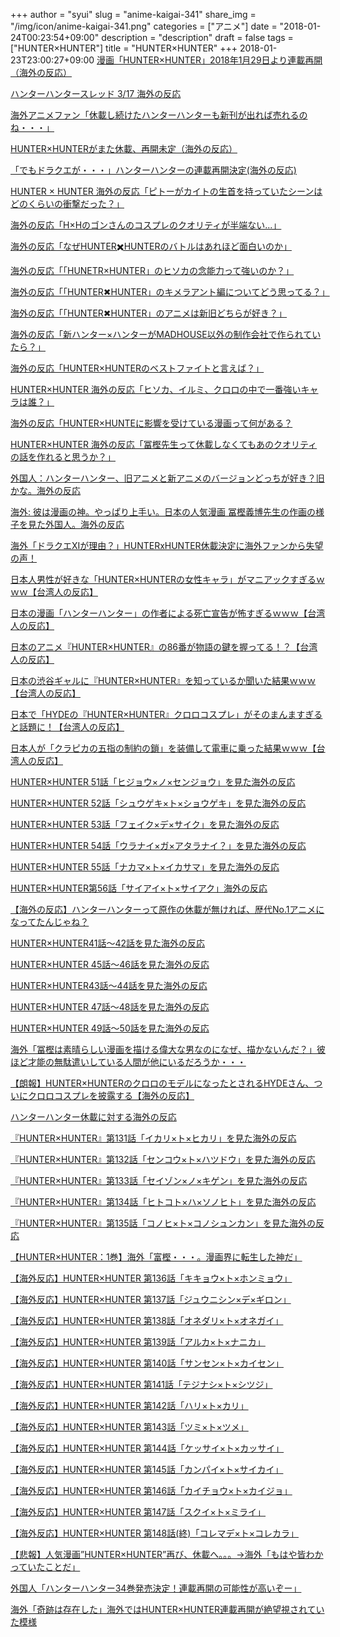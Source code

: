 +++
author = "syui"
slug = "anime-kaigai-341"
share_img = "/img/icon/anime-kaigai-341.png"
categories = ["アニメ"]
date = "2018-01-24T00:23:54+09:00"
description = "description"
draft = false
tags = ["HUNTER×HUNTER"]
title = "HUNTER×HUNTER"
+++
<span class="update-time">2018-01-23T23:00:27+09:00</span> <a href="http://kagerou001.blog.jp/archives/6531855.html" rel="nofollow" target="_blank" title="漫画「HUNTER×HUNTER」2018年1月29日より連載再開（海外の反応）">漫画「HUNTER×HUNTER」2018年1月29日より連載再開（海外の反応）</a>



<a href="http://animekaigai.blogspot.com/2017/03/317.html" rel="nofollow" target="_blank" title="ハンターハンタースレッド 3/17 海外の反応">ハンターハンタースレッド 3/17 海外の反応</a>

<a href="http://blog.livedoor.jp/fairypot/archives/52022019.html" rel="nofollow" target="_blank" title="海外アニメファン「休載し続けたハンターハンターも新刊が出れば売れるのね・・・」">海外アニメファン「休載し続けたハンターハンターも新刊が出れば売れるのね・・・」</a>

<a href="http://blog.livedoor.jp/kaigainoomaera/archives/47917257.html" rel="nofollow" target="_blank" title="HUNTER×HUNTERがまた休載、再開未定（海外の反応）">HUNTER×HUNTERがまた休載、再開未定（海外の反応）</a>

<a href="http://blog.livedoor.jp/kaigainoomaera/archives/50144876.html" rel="nofollow" target="_blank" title="「でもドラクエが・・・」ハンターハンターの連載再開決定(海外の反応)">「でもドラクエが・・・」ハンターハンターの連載再開決定(海外の反応)</a>

<a href="http://honyakutyuihou.hatenablog.com/entry/2016/06/21/202122" rel="nofollow" target="_blank" title="HUNTER × HUNTER 海外の反応「ピトーがカイトの生首を持っていたシーンはどのくらいの衝撃だった？」">HUNTER × HUNTER 海外の反応「ピトーがカイトの生首を持っていたシーンはどのくらいの衝撃だった？」</a>

<a href="http://honyakutyuihou.hatenablog.com/entry/2016/08/28/231412" rel="nofollow" target="_blank" title="海外の反応「H×Hのゴンさんのコスプレのクオリティが半端ない...」">海外の反応「H×Hのゴンさんのコスプレのクオリティが半端ない...」</a>

<a href="http://honyakutyuihou.hatenablog.com/entry/2016/09/09/232436" rel="nofollow" target="_blank" title="海外の反応「なぜHUNTER✖️HUNTERのバトルはあれほど面白いのか」">海外の反応「なぜHUNTER✖️HUNTERのバトルはあれほど面白いのか」</a>

<a href="http://honyakutyuihou.hatenablog.com/entry/2016/10/06/001032" rel="nofollow" target="_blank" title="海外の反応「「HUNETR×HUNTER」のヒソカの念能力って強いのか？」">海外の反応「「HUNETR×HUNTER」のヒソカの念能力って強いのか？」</a>

<a href="http://honyakutyuihou.hatenablog.com/entry/2016/10/07/000959" rel="nofollow" target="_blank" title="海外の反応「「HUNTER✖︎HUNTER」のキメラアント編についてどう思ってる？」">海外の反応「「HUNTER✖︎HUNTER」のキメラアント編についてどう思ってる？」</a>

<a href="http://honyakutyuihou.hatenablog.com/entry/2017/03/15/000632" rel="nofollow" target="_blank" title="海外の反応「「HUNTER✖︎HUNTER」のアニメは新旧どちらが好き？」">海外の反応「「HUNTER✖︎HUNTER」のアニメは新旧どちらが好き？」</a>

<a href="http://honyakutyuihou.hatenablog.com/entry/anime/2016/08/13" rel="nofollow" target="_blank" title="海外の反応「新ハンター×ハンターがMADHOUSE以外の制作会社で作られていたら？」">海外の反応「新ハンター×ハンターがMADHOUSE以外の制作会社で作られていたら？」</a>

<a href="http://honyakutyuihou.hatenablog.com/entry/anime/hunter05" rel="nofollow" target="_blank" title="海外の反応「HUNTER×HUNTERのベストファイトと言えば？」">海外の反応「HUNTER×HUNTERのベストファイトと言えば？」</a>

<a href="http://honyakutyuihou.hatenablog.com/entry/anime/hunterhunter01" rel="nofollow" target="_blank" title="HUNTER×HUNTER 海外の反応「ヒソカ、イルミ、クロロの中で一番強いキャラは誰？」">HUNTER×HUNTER 海外の反応「ヒソカ、イルミ、クロロの中で一番強いキャラは誰？」</a>

<a href="http://honyakutyuihou.hatenablog.com/entry/chats001" rel="nofollow" target="_blank" title="海外の反応「HUNTER×HUNTEに影響を受けている漫画って何がある？">海外の反応「HUNTER×HUNTEに影響を受けている漫画って何がある？</a>

<a href="http://honyakutyuihou.hatenablog.com/entry/hunter01" rel="nofollow" target="_blank" title="HUNTER×HUNTER 海外の反応「冨樫先生って休載しなくてもあのクオリティの話を作れると思うか？」">HUNTER×HUNTER 海外の反応「冨樫先生って休載しなくてもあのクオリティの話を作れると思うか？」</a>

<a href="http://jipangnet.blog.fc2.com/blog-entry-2839.html" rel="nofollow" target="_blank" title="外国人：ハンターハンター、旧アニメと新アニメのバージョンどっちが好き？旧かな。海外の反応">外国人：ハンターハンター、旧アニメと新アニメのバージョンどっちが好き？旧かな。海外の反応</a>

<a href="http://jipangnet.blog.fc2.com/blog-entry-3172.html" rel="nofollow" target="_blank" title="海外: 彼は漫画の神。やっぱり上手い。日本の人気漫画 冨樫義博先生の作画の様子を見た外国人。海外の反応">海外: 彼は漫画の神。やっぱり上手い。日本の人気漫画 冨樫義博先生の作画の様子を見た外国人。海外の反応</a>

<a href="http://kaigainohannou.info/2017/09/01/hunter/" rel="nofollow" target="_blank" title=" 海外「ドラクエXIが理由？」HUNTERxHUNTER休載決定に海外ファンから失望の声！"> 海外「ドラクエXIが理由？」HUNTERxHUNTER休載決定に海外ファンから失望の声！</a>

<a href="http://kaola.jp/2016/07/03/428138/" rel="nofollow" target="_blank" title="日本人男性が好きな「HUNTER×HUNTERの女性キャラ」がマニアックすぎるｗｗｗ【台湾人の反応】">日本人男性が好きな「HUNTER×HUNTERの女性キャラ」がマニアックすぎるｗｗｗ【台湾人の反応】</a>

<a href="http://kaola.jp/2016/08/05/427928/" rel="nofollow" target="_blank" title=" 日本の漫画「ハンターハンター」の作者による死亡宣告が怖すぎるｗｗｗ【台湾人の反応】"> 日本の漫画「ハンターハンター」の作者による死亡宣告が怖すぎるｗｗｗ【台湾人の反応】</a>

<a href="http://kaola.jp/2016/11/01/435461/" rel="nofollow" target="_blank" title="日本のアニメ『HUNTER×HUNTER』の86番が物語の鍵を握ってる！？【台湾人の反応】">日本のアニメ『HUNTER×HUNTER』の86番が物語の鍵を握ってる！？【台湾人の反応】</a>

<a href="http://kaola.jp/2017/07/17/447808/" rel="nofollow" target="_blank" title=" 日本の渋谷ギャルに『HUNTER×HUNTER』を知っているか聞いた結果ｗｗｗ【台湾人の反応】"> 日本の渋谷ギャルに『HUNTER×HUNTER』を知っているか聞いた結果ｗｗｗ【台湾人の反応】</a>

<a href="http://kaola.jp/2017/11/09/451794/" rel="nofollow" target="_blank" title=" 日本で「HYDEの『HUNTER×HUNTER』クロロコスプレ」がそのまんますぎると話題に！【台湾人の反応】"> 日本で「HYDEの『HUNTER×HUNTER』クロロコスプレ」がそのまんますぎると話題に！【台湾人の反応】</a>

<a href="http://kaola.jp/2017/11/20/452234/" rel="nofollow" target="_blank" title="日本人が「クラピカの五指の制約の鎖」を装備して電車に乗った結果ｗｗｗ【台湾人の反応】">日本人が「クラピカの五指の制約の鎖」を装備して電車に乗った結果ｗｗｗ【台湾人の反応】</a>

<a href="http://konnyakuhinyaku.blogspot.com/2016/10/hunterhunter-51.html" rel="nofollow" target="_blank" title="HUNTER×HUNTER 51話「ヒジョウ×ノ×センジョウ」を見た海外の反応">HUNTER×HUNTER 51話「ヒジョウ×ノ×センジョウ」を見た海外の反応</a>

<a href="http://konnyakuhinyaku.blogspot.com/2016/11/hunterhunter-52.html" rel="nofollow" target="_blank" title="HUNTER×HUNTER 52話「シュウゲキ×ト×ショウゲキ」を見た海外の反応">HUNTER×HUNTER 52話「シュウゲキ×ト×ショウゲキ」を見た海外の反応</a>

<a href="http://konnyakuhinyaku.blogspot.com/2016/11/hunterhunter-53.html" rel="nofollow" target="_blank" title="HUNTER×HUNTER 53話「フェイク×デ×サイク」を見た海外の反応">HUNTER×HUNTER 53話「フェイク×デ×サイク」を見た海外の反応</a>

<a href="http://konnyakuhinyaku.blogspot.com/2016/11/hunterhunter-54.html" rel="nofollow" target="_blank" title="HUNTER×HUNTER 54話「ウラナイ×ガ×アタラナイ？」を見た海外の反応">HUNTER×HUNTER 54話「ウラナイ×ガ×アタラナイ？」を見た海外の反応</a>

<a href="http://konnyakuhinyaku.blogspot.com/2016/11/hunterhunter-55.html" rel="nofollow" target="_blank" title=" HUNTER×HUNTER 55話「ナカマ×ト×イカサマ」を見た海外の反応"> HUNTER×HUNTER 55話「ナカマ×ト×イカサマ」を見た海外の反応</a>

<a href="http://konnyakuhinyaku.blogspot.com/2016/12/hunterhunter56.html" rel="nofollow" target="_blank" title="HUNTER×HUNTER第56話「サイアイ×ト×サイアク」海外の反応">HUNTER×HUNTER第56話「サイアイ×ト×サイアク」海外の反応</a>

<a href="http://konnyakuhinyaku.blogspot.com/2017/02/no1.html" rel="nofollow" target="_blank" title="【海外の反応】ハンターハンターって原作の休載が無ければ、歴代No.1アニメになってたんじゃね？">【海外の反応】ハンターハンターって原作の休載が無ければ、歴代No.1アニメになってたんじゃね？</a>

<a href="http://konnyakuhinyaku.blogspot.jp/2016/06/blog-post.html" rel="nofollow" target="_blank" title="HUNTER×HUNTER41話～42話を見た海外の反応">HUNTER×HUNTER41話～42話を見た海外の反応</a>

<a href="http://konnyakuhinyaku.blogspot.jp/2016/06/hunterhunter-45.html" rel="nofollow" target="_blank" title="HUNTER×HUNTER 45話～46話を見た海外の反応">HUNTER×HUNTER 45話～46話を見た海外の反応</a>

<a href="http://konnyakuhinyaku.blogspot.jp/2016/06/hunterhunter4344_15.html" rel="nofollow" target="_blank" title="HUNTER×HUNTER43話～44話を見た海外の反応">HUNTER×HUNTER43話～44話を見た海外の反応</a>

<a href="http://konnyakuhinyaku.blogspot.jp/2016/07/hunterhunter-4748.html" rel="nofollow" target="_blank" title="HUNTER×HUNTER 47話～48話を見た海外の反応">HUNTER×HUNTER 47話～48話を見た海外の反応</a>

<a href="http://konnyakuhinyaku.blogspot.jp/2016/08/hunterhunter-4950.html" rel="nofollow" target="_blank" title="HUNTER×HUNTER 49話～50話を見た海外の反応">HUNTER×HUNTER 49話～50話を見た海外の反応</a>

<a href="http://matomeshi.net/archives/4127" rel="nofollow" target="_blank" title="海外「冨樫は素晴らしい漫画を描ける偉大な男なのになぜ、描かないんだ？」彼ほど才能の無駄遣いしている人間が他にいるだろうか・・・">海外「冨樫は素晴らしい漫画を描ける偉大な男なのになぜ、描かないんだ？」彼ほど才能の無駄遣いしている人間が他にいるだろうか・・・</a>

<a href="http://metataro.blog.fc2.com/blog-entry-3129.html" rel="nofollow" target="_blank" title="【朗報】HUNTER×HUNTERのクロロのモデルになったとされるHYDEさん、ついにクロロコスプレを披露する【海外の反応】">【朗報】HUNTER×HUNTERのクロロのモデルになったとされるHYDEさん、ついにクロロコスプレを披露する【海外の反応】</a>

<a href="http://sakura-sasakura.com/2017/09/05/others-91/" rel="nofollow" target="_blank" title=" ハンターハンター休載に対する海外の反応"> ハンターハンター休載に対する海外の反応</a>

<a href="http://translated.blog.jp/archives/7338053.html" rel="nofollow" target="_blank" title="『HUNTER×HUNTER』第131話「イカリ×ト×ヒカリ」を見た海外の反応">『HUNTER×HUNTER』第131話「イカリ×ト×ヒカリ」を見た海外の反応</a>

<a href="http://translated.blog.jp/archives/7680751.html" rel="nofollow" target="_blank" title="『HUNTER×HUNTER』第132話「センコウ×ト×ハツドウ」を見た海外の反応">『HUNTER×HUNTER』第132話「センコウ×ト×ハツドウ」を見た海外の反応</a>

<a href="http://translated.blog.jp/archives/7976234.html" rel="nofollow" target="_blank" title="『HUNTER×HUNTER』第133話「セイゾン×ノ×キゲン」を見た海外の反応">『HUNTER×HUNTER』第133話「セイゾン×ノ×キゲン」を見た海外の反応</a>

<a href="http://translated.blog.jp/archives/8342519.html" rel="nofollow" target="_blank" title="『HUNTER×HUNTER』第134話「ヒトコト×ハ×ソノヒト」を見た海外の反応">『HUNTER×HUNTER』第134話「ヒトコト×ハ×ソノヒト」を見た海外の反応</a>

<a href="http://translated.blog.jp/archives/8748371.html" rel="nofollow" target="_blank" title="『HUNTER×HUNTER』第135話「コノヒ×ト×コノシュンカン」を見た海外の反応">『HUNTER×HUNTER』第135話「コノヒ×ト×コノシュンカン」を見た海外の反応</a>

<a href="http://transover.blog.fc2.com/blog-entry-51.html" rel="nofollow" target="_blank" title="【HUNTER×HUNTER：1巻】海外「富樫・・・。漫画界に転生した神だ」">【HUNTER×HUNTER：1巻】海外「富樫・・・。漫画界に転生した神だ」</a>

<a href="http://web.archive.org/web/20150315045048/http://animeya.blog.jp/archives/1005319965.html" rel="nofollow" target="_blank" title="【海外反応】HUNTER×HUNTER 第136話「キキョウ×ト×ホンミョウ」">【海外反応】HUNTER×HUNTER 第136話「キキョウ×ト×ホンミョウ」</a>

<a href="http://web.archive.org/web/20150315045048/http://animeya.blog.jp/archives/1005711146.html" rel="nofollow" target="_blank" title="【海外反応】HUNTER×HUNTER 第137話「ジュウニシン×デ×ギロン」">【海外反応】HUNTER×HUNTER 第137話「ジュウニシン×デ×ギロン」</a>

<a href="http://web.archive.org/web/20150315045048/http://animeya.blog.jp/archives/1006059768.html" rel="nofollow" target="_blank" title="【海外反応】HUNTER×HUNTER 第138話「オネダリ×ト×オネガイ」">【海外反応】HUNTER×HUNTER 第138話「オネダリ×ト×オネガイ」</a>

<a href="http://web.archive.org/web/20150315045048/http://animeya.blog.jp/archives/1006458595.html" rel="nofollow" target="_blank" title="【海外反応】HUNTER×HUNTER 第139話「アルカ×ト×ナニカ」">【海外反応】HUNTER×HUNTER 第139話「アルカ×ト×ナニカ」</a>

<a href="http://web.archive.org/web/20150315045048/http://animeya.blog.jp/archives/1006841519.html" rel="nofollow" target="_blank" title="【海外反応】HUNTER×HUNTER 第140話「サンセン×ト×カイセン」">【海外反応】HUNTER×HUNTER 第140話「サンセン×ト×カイセン」</a>

<a href="http://web.archive.org/web/20150315045048/http://animeya.blog.jp/archives/1007284340.html" rel="nofollow" target="_blank" title="【海外反応】HUNTER×HUNTER 第141話「テジナシ×ト×シツジ」">【海外反応】HUNTER×HUNTER 第141話「テジナシ×ト×シツジ」</a>

<a href="http://web.archive.org/web/20150315045048/http://animeya.blog.jp/archives/1007606026.html" rel="nofollow" target="_blank" title="【海外反応】HUNTER×HUNTER 第142話「ハリ×ト×カリ」">【海外反応】HUNTER×HUNTER 第142話「ハリ×ト×カリ」</a>

<a href="http://web.archive.org/web/20150315045048/http://animeya.blog.jp/archives/1007929015.html" rel="nofollow" target="_blank" title="【海外反応】HUNTER×HUNTER 第143話「ツミ×ト×ツメ」">【海外反応】HUNTER×HUNTER 第143話「ツミ×ト×ツメ」</a>

<a href="http://web.archive.org/web/20150315045048/http://animeya.blog.jp/archives/1008259524.html" rel="nofollow" target="_blank" title="【海外反応】HUNTER×HUNTER 第144話「ケッサイ×ト×カッサイ」">【海外反応】HUNTER×HUNTER 第144話「ケッサイ×ト×カッサイ」</a>

<a href="http://web.archive.org/web/20150315045048/http://animeya.blog.jp/archives/1008623924.html" rel="nofollow" target="_blank" title="【海外反応】HUNTER×HUNTER 第145話「カンパイ×ト×サイカイ」">【海外反応】HUNTER×HUNTER 第145話「カンパイ×ト×サイカイ」</a>

<a href="http://web.archive.org/web/20150315045048/http://animeya.blog.jp/archives/1009050971.html" rel="nofollow" target="_blank" title="【海外反応】HUNTER×HUNTER 第146話「カイチョウ×ト×カイジョ」">【海外反応】HUNTER×HUNTER 第146話「カイチョウ×ト×カイジョ」</a>

<a href="http://web.archive.org/web/20150315045048/http://animeya.blog.jp/archives/1009416212.html" rel="nofollow" target="_blank" title="【海外反応】HUNTER×HUNTER 第147話「スクイ×ト×ミライ」">【海外反応】HUNTER×HUNTER 第147話「スクイ×ト×ミライ」</a>

<a href="http://web.archive.org/web/20150315045048/http://animeya.blog.jp/archives/1009804662.html" rel="nofollow" target="_blank" title="【海外反応】HUNTER×HUNTER 第148話(終)「コレマデ×ト×コレカラ」">【海外反応】HUNTER×HUNTER 第148話(終)「コレマデ×ト×コレカラ」</a>

<a href="http://world-action.net/archives/72258" rel="nofollow" target="_blank" title="【悲報】人気漫画”HUNTER×HUNTER”再び、休載へ。。。→海外「もはや皆わかっていたことだ」">【悲報】人気漫画”HUNTER×HUNTER”再び、休載へ。。。→海外「もはや皆わかっていたことだ」</a>

<a href="http://www.all-nationz.com/archives/1065818721.html" rel="nofollow" target="_blank" title="外国人「ハンターハンター34巻発売決定！連載再開の可能性が高いぞー」">外国人「ハンターハンター34巻発売決定！連載再開の可能性が高いぞー」</a>

<a href="http://www.kattobi-japan.com/archives/16572901.html" rel="nofollow" target="_blank" title="海外「奇跡は存在した」海外ではHUNTER×HUNTER連載再開が絶望視されていた模様">海外「奇跡は存在した」海外ではHUNTER×HUNTER連載再開が絶望視されていた模様</a>
